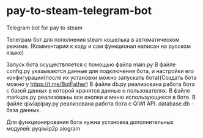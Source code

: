 # pay-to-steam-telegram-bot
Telegram bot for pay to steam

Телеграм бот для пополнения steam кошелька в автоматическом режиме.
(Комментарии к коду и сам функционал написан на русском языке)


Запуск бота осуществляется с помощью файла main.py
В файле config.py указываются данные для подключения бота, и настройки его конфигурации(после их установки можно запускать бота)(Создать бота можно у https://t.me/BotFather)
В файле db.py реализована работа бота с базой данных в которой хранятся данные о пользователях.
В файле markups.py реализованы все кнопки и меню использующиеся в боте.
В файле qiwiapipay.py реализована работа бота с QIWI API.
database.db - база данных.

Для функционирования бота нужна установка дополнительных модулей: pyqiwip2p aiogram 

